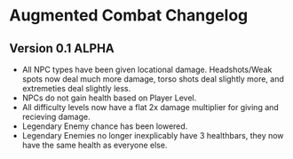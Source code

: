 # Augmented Combat Changelog

## Version 0.1 ALPHA

- All NPC types have been given locational damage. Headshots/Weak spots now deal much more damage, torso shots deal slightly more, and extremeties deal slightly less.
- NPCs do not gain health based on Player Level.
- All difficulty levels now have a flat 2x damage multiplier for giving and recieving damage.
- Legendary Enemy chance has been lowered.
- Legendary Enemies no longer inexplicably have 3 healthbars, they now have the same health as everyone else.
